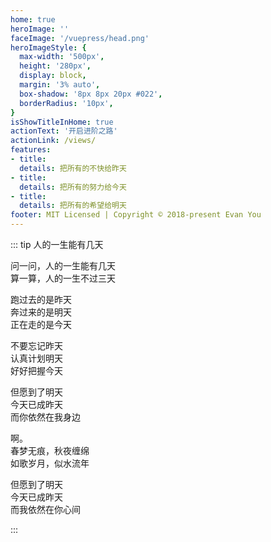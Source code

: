 ```yaml
---
home: true
heroImage: ''
faceImage: '/vuepress/head.png'
heroImageStyle: {
  max-width: '500px',
  height: '280px',
  display: block,
  margin: '3% auto',
  box-shadow: '8px 8px 20px #022',
  borderRadius: '10px',
}
isShowTitleInHome: true
actionText: '开启进阶之路'
actionLink: /views/
features:
- title: 
  details: 把所有的不快给昨天
- title: 
  details: 把所有的努力给今天
- title: 
  details: 把所有的希望给明天
footer: MIT Licensed | Copyright © 2018-present Evan You
---
```


[//]: # (<Clock/>)

::: tip 人的一生能有几天

问一问，人的一生能有几天 <br/>
算一算，人的一生不过三天 <br/>

跑过去的是昨天 <br/>
奔过来的是明天 <br/>
正在走的是今天 <br/>

不要忘记昨天 <br/>
认真计划明天 <br/>
好好把握今天 <br/>

但愿到了明天 <br/>
今天已成昨天 <br/>
而你依然在我身边 <br/>

啊。<br/>
春梦无痕，秋夜缠绵 <br/>
如歌岁月，似水流年 <br/>

但愿到了明天 <br/>
今天已成昨天 <br/>
而我依然在你心间  

:::

<!-- <CanvasNest color='0,23,255' zIndex='-2'></CanvasNest> -->

<script>
export default {
  data() {
    return {}
  },
  mounted() {
    this.setRandomHeroImage();
  },
  methods: {
    setRandomHeroImage() {
      const images = [
        '/znote/vuepress/index-read.gif',
        '/znote/vuepress/index-snoopy-1.gif',
        '/znote/vuepress/index-snoopy-2.gif',
        '/znote/vuepress/index-snoopy-3.gif',
        '/znote/vuepress/index-snoopy-4.gif',
        '/znote/vuepress/index-snoopy-5.gif',
        '/znote/vuepress/index-snoopy-6.gif',
        '/znote/vuepress/index-snoopy-7.gif',
        '/znote/vuepress/index-snoopy-8.gif'
      ]
      const selectedImage = images[Math.floor(Math.random() * images.length)]

      // 找到 hero 容器
      const heroContainer = document.querySelector('.home .hero')
      if (!heroContainer) return

      // 查找已有的 <img>
      let heroImageElement = heroContainer.querySelector('img')

      // 如果 frontmatter heroImage 为空时页面不会渲染 <img>，此处动态创建
      if (!heroImageElement) {
        heroImageElement = document.createElement('img')
        heroImageElement.className = 'heroImage'
        heroContainer.insertBefore(heroImageElement, heroContainer.firstChild)
      }

      // 应用 frontmatter 的样式到动态图片
      const styleObj = (this.$page && this.$page.frontmatter && this.$page.frontmatter.heroImageStyle) || {}
      Object.keys(styleObj || {}).forEach(key => {
        const value = styleObj[key]
        try {
          if (key in heroImageElement.style) {
            heroImageElement.style[key] = value
          } else {
            heroImageElement.style.setProperty(key, value)
          }
        } catch (e) {}
      })

      heroImageElement.src = selectedImage
      heroImageElement.alt = 'hero'
    }
  }
}
</script>

<style lang="stylus">
.home .content__default:not(.custom) {
  max-width: 100% !important;
  margin: 0  !important;
  padding: 0 !important;
}
.home .hero h1 {
    display: none;
}
.home .hero img {
   transform: scale(0.8,0.8) !important;
   transition: all 1s!important;
}
.home .hero img:hover {
   transform: scale(0.9,0.9) !important;
   transition:all 2s !important;
}
.home .features {
    text-align: center;
}
.home .feature p {
    color: #476582 !important;
}
.home .hero .description {
    color: #476582 !important;
}
.wrap {
    display: flex;
    justify-content: center;
    align-items: center;
    width: 100%;
    height: 200px;
    min-height: 10vh;
    position: fixed;
    top: -114%;
    left: -1%;
    background: url(https://img.shields.io/github/stars/zpj80231/znote?style=social) right,url(https://img.shields.io/github/forks/zpj80231/znote?style=social) right;
    background-repeat: no-repeat, no-repeat;
    background-position-y: 20%, 20%;
    background-position-x: 86%, 98%;
}

@media screen and (max-width: 780px) and (min-width: 541px){
  .wrap {
    top:-133%;
    background: none;
  }
  .clock {
    max-width: 230px !important;
    max-height: 230px !important;
    margin-top: 65% !important;
  }
  .home .hero img {
    /*max-width: 520px !important;*/
  }
}

@media screen and (max-width: 540px) and (min-width: 481px){
  .wrap {
    background: none;
  }
  .clock {
    max-width: 200px !important;
    max-height: 200px !important;
    margin-top: -10% !important;
  }
  .home .hero img {
    max-width: 380px !important;
  }
}

@media screen and (max-width: 480px) and (min-width: 0px){
  .wrap {
    top:-103%;
    transform: scale(0.68,0.58);
    background: none;
  }
  .home .hero img {    
    max-width: 100% !important;
  }
  .home .feature {
    width: 100%;
    text-align: center;
    color: rgb(71, 101, 130) !important;
    padding: 5px !important;
    margin: -12px;
    margin-left: 0px;
  }
  .clock {
    background: rgba(0, 0, 0, 0) none repeat scroll !important;
    background-image: none !important;
  }
}
.clock {
  width: 300px !important;
  height: 300px !important;
  margin-top: 12%;
  transition: all 2s;
}
.clock:hover {
  transform: scale(0.55) !important;
  transition: all 2s;
}
</style>

